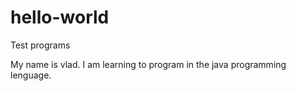 # hello-world
Test programs

My name is vlad. I am learning to program in the java programming lenguage.
